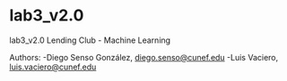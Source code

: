 # lab3_v2.0
lab3_v2.0 Lending Club - Machine Learning

Authors: -Diego Senso González, diego.senso@cunef.edu -Luis Vaciero, luis.vaciero@cunef.edu
